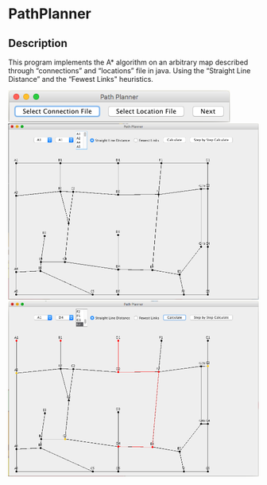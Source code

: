 # PathPlanner


Description
--------
This program implements the A* algorithm on an arbitrary map described through “connections” and “locations” file in java. Using the “Straight Line Distance” and the “Fewest Links" heuristics.

![GUI](doc/sample-output1.png)
![GUI](doc/sample-output2.png)
![GUI](doc/sample-output3.png)